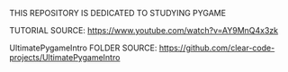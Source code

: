 THIS REPOSITORY IS DEDICATED TO STUDYING PYGAME

TUTORIAL SOURCE: https://www.youtube.com/watch?v=AY9MnQ4x3zk

UltimatePygameIntro FOLDER SOURCE: https://github.com/clear-code-projects/UltimatePygameIntro